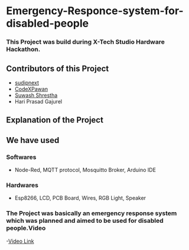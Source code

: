 # Emergency-Responce-system-for-disabled-people
### This Project was build during X-Tech Studio Hardware Hackathon. 
## Contributors of this Project
- [sudipnext](https://github.com/sudipnext)
- [CodeXPawan](https://github.com/codexpawan)
- [Suwash Shrestha](https://github.com/Suwashshrestha)
- Hari Prasad Gajurel

## Explanation of the Project
## We have used
### Softwares
- Node-Red, MQTT protocol, Mosquitto Broker, Arduino IDE
### Hardwares
- Esp8266, LCD, PCB Board, Wires, RGB Light, Speaker
### The Project was basically an emergency response system which was planned and aimed to be used for disabled people.Video
-[Video Link](https://youtu.be/PkWDqFJrmbY)
